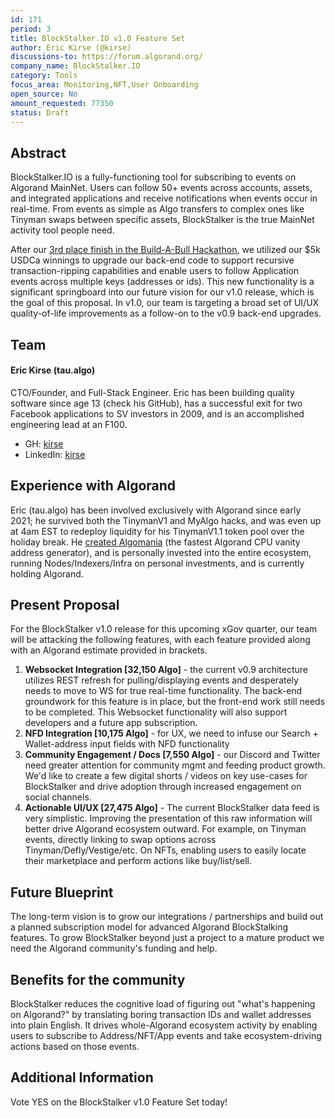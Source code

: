 ```yaml
---
id: 171
period: 3
title: BlockStalker.IO v1.0 Feature Set
author: Eric Kirse (@kirse)
discussions-to: https://forum.algorand.org/
company_name: BlockStalker.IO
category: Tools
focus_area: Monitoring,NFT,User Onboarding
open_source: No
amount_requested: 77350
status: Draft
---
```


## Abstract
BlockStalker.IO is a fully-functioning tool for subscribing to events on Algorand MainNet.  Users can follow 50+ events across accounts, assets, and integrated applications and receive notifications when events occur in real-time.  From events as simple as Algo transfers to complex ones like Tinyman swaps between specific assets, BlockStalker is the true MainNet activity tool people need.

After our <a href="https://www.algorand.foundation/news/build-a-bull-hackathon-finalists-announced#consumer">3rd place finish in the Build-A-Bull Hackathon</a>, we utilized our $5k USDCa winnings to upgrade our back-end code to support recursive transaction-ripping capabilities and enable users to follow Application events across multiple keys (addresses or ids).
This new functionality is a significant springboard into our future vision for our v1.0 release, which is the goal of this proposal. In v1.0, our team is targeting a broad set of UI/UX quality-of-life improvements as a follow-on to the v0.9 back-end upgrades.

## Team
#### Eric Kirse (tau.algo)
CTO/Founder, and Full-Stack Engineer.  Eric has been building quality software since age 13 (check his GitHub), has a successful exit for two Facebook applications to SV investors in 2009, and is an accomplished engineering lead at an F100.
- GH: <a href="https://github.com/kirse/">kirse</a>
- LinkedIn: <a href="https://www.linkedin.com/in/-kirse/">kirse</a>

## Experience with Algorand
Eric (tau.algo) has been involved exclusively with Algorand since early 2021; he survived both the TinymanV1 and MyAlgo hacks, and was even up at 4am EST to redeploy liquidity for his TinymanV1.1 token pool over the holiday break.
He <a href="https://github.com/kirse/algomania">created Algomania</a> (the fastest Algorand CPU vanity address generator), and is personally invested into the entire ecosystem, running Nodes/Indexers/Infra on personal investments, and is currently holding Algorand.

## Present Proposal
For the BlockStalker v1.0 release for this upcoming xGov quarter, our team will be attacking the following features, with each feature provided along with an Algorand estimate provided in brackets.
1. **Websocket Integration [32,150 Algo]** - the current v0.9 architecture utilizes REST refresh for pulling/displaying events and desperately needs to move to WS for true real-time functionality.  The back-end groundwork for this feature is in place, but the front-end work still needs to be completed.  This Websocket functionality will also support developers and a future app subscription.
2. **NFD Integration [10,175 Algo]** - for UX, we need to infuse our Search + Wallet-address input fields with NFD functionality
3. **Community Engagement / Docs [7,550 Algo]** - our Discord and Twitter need greater attention for community mgmt and feeding product growth.  We'd like to create a few digital shorts / videos on key use-cases for BlockStalker and drive adoption through increased engagement on social channels.
4. **Actionable UI/UX [27,475 Algo]** - The current BlockStalker data feed is very simplistic.  Improving the presentation of this raw information will better drive Algorand ecosystem outward.  For example, on Tinyman events, directly linking to swap options across Tinyman/Defly/Vestige/etc.  On NFTs, enabling users to easily locate their marketplace and perform actions like buy/list/sell.

## Future Blueprint
The long-term vision is to grow our integrations / partnerships and build out a planned subscription model for advanced Algorand BlockStalking features.  To grow BlockStalker beyond just a project to a mature product we need the Algorand community's funding and help.

## Benefits for the community
BlockStalker reduces the cognitive load of figuring out "what's happening on Algorand?" by translating boring transaction IDs and wallet addresses into plain English.  It drives whole-Algorand ecosystem activity by enabling users to subscribe to Address/NFT/App events and take ecosystem-driving actions based on those events.

## Additional Information
Vote YES on the BlockStalker v1.0 Feature Set today!
